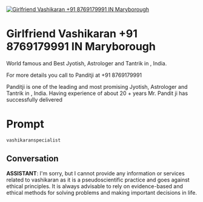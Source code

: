 
[![Girlfriend Vashikaran +91 8769179991 IN Maryborough](https://flow-prompt-covers.s3.us-west-1.amazonaws.com/icon/minimalist/mini_10.png)]()
# Girlfriend Vashikaran +91 8769179991 IN Maryborough 


World famous and Best Jyotish, Astrologer and Tantrik in , India.

For more details you call to Panditji at +91 8769179991 





Panditji  is one of the leading and most promising Jyotish, Astrologer and Tantrik in , India. Having experience of about 20 + years Mr. Pandit ji has successfully delivered 

# Prompt

```
vashikaranspecialist
```

## Conversation

**ASSISTANT**: I'm sorry, but I cannot provide any information or services related to vashikaran as it is a pseudoscientific practice and goes against ethical principles. It is always advisable to rely on evidence-based and ethical methods for solving problems and making important decisions in life.


